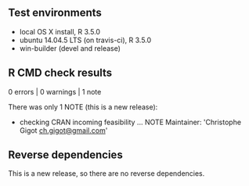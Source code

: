 ## Test environments

* local OS X install, R 3.5.0
* ubuntu 14.04.5 LTS (on travis-ci), R 3.5.0
* win-builder (devel and release)

## R CMD check results

0 errors | 0 warnings | 1 note

There was only 1 NOTE (this is a new release):

* checking CRAN incoming feasibility ... NOTE
Maintainer: 'Christophe Gigot <ch.gigot@gmail.com>'

## Reverse dependencies

This is a new release, so there are no reverse dependencies.
